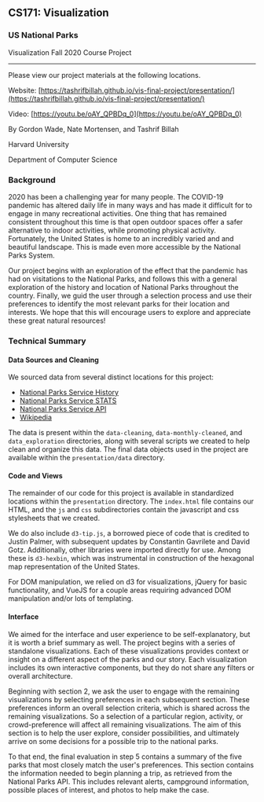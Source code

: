 ## CS171: Visualization

### US National Parks

Visualization Fall 2020 Course Project

---

Please view our project materials at the following locations.

Website: [https://tashrifbillah.github.io/vis-final-project/presentation/](https://tashrifbillah.github.io/vis-final-project/presentation/)

Video: [https://youtu.be/oAY_QPBDq_0](https://youtu.be/oAY_QPBDq_0)

By Gordon Wade, Nate Mortensen, and Tashrif Billah

Harvard University

Department of Computer Science


### Background
2020 has been a challenging year for many people. The COVID-19 pandemic has altered daily life in many ways and has made
it difficult for to engage in many recreational activities. One thing that has remained consistent throughout this time 
is that open outdoor spaces offer a safer alternative to indoor activities, while promoting physical activity. 
Fortunately, the United States is home to an incredibly varied and and beautiful landscape. This is made even more 
accessible by the National Parks System.

Our project begins with an exploration of the effect that the pandemic has had on visitations to the National Parks, and
follows this with a general exploration of the history and location of National Parks throughout the country. Finally, 
we guid the user through a selection process and use their preferences to identify the most relevant parks for their 
location and interests. We hope that this will encourage users to explore and appreciate these great natural resources!

### Technical Summary

#### Data Sources and Cleaning
We sourced data from several distinct locations for this project:
- [National Parks Service History](https://www.nps.gov/parkhistory/hisnps/NPSHistory/timeline_annotated.htm)
- [National Parks Service STATS](https://irma.nps.gov/STATS/Reports/National)
- [National Parks Service API](https://www.nps.gov/subjects/developer/index.htm)
- [Wikipedia](https://en.wikipedia.org/wiki/List_of_national_parks_of_the_United_States)

The data is present within the `data-cleaning`, `data-monthly-cleaned`, and `data_exploration` directories, along with 
several scripts we created to help clean and organize this data. The final data objects used in the project are 
available within the `presentation/data` directory.

#### Code and Views
The remainder of our code for this project is available in standardized locations within the `presentation` directory. 
The `index.html` file contains our HTML, and the `js` and `css` subdirectories contain the javascript and css stylesheets
that we created.

We do also include `d3-tip.js`, a borrowed piece of code that is credited to Justin Palmer, with subsequent updates by 
Constantin Gavrilete and David Gotz. Additionally, other libraries were imported directly for use. Among these is 
`d3-hexbin`, which was instrumental in construction of the hexagonal map representation of the United States.

For DOM manipulation, we relied on d3 for visualizations, jQuery for basic functionality, and VueJS for a couple areas
requiring advanced DOM manipulation and/or lots of templating.

#### Interface
We aimed for the interface and user experience to be self-explanatory, but it is worth a brief summary as well. The 
project begins with a series of standalone visualizations. Each of these visualizations provides context or insight on a 
different aspect of the parks and our story. Each visualization includes its own interactive components, but they do not
share any filters or overall architecture.

Beginning with section 2, we ask the user to engage with the remaining visualizations by selecting preferences in each
subsequent section. These preferences inform an overall selection criteria, which is shared across the remaining 
visualizations. So a selection of a particular region, activity, or crowd-preference will affect all remaining
visualizations. The aim of this section is to help the user explore, consider possibilities, and ultimately arrive on 
some decisions for a possible trip to the national parks.

To that end, the final evaluation in step 5 contains a summary of the five parks that most closely match the user's
preferences. This section contains the information needed to begin planning a trip, as retrieved from the National Parks
API. This includes relevant alerts, campground information, possible places of interest, and photos to help make the case.
